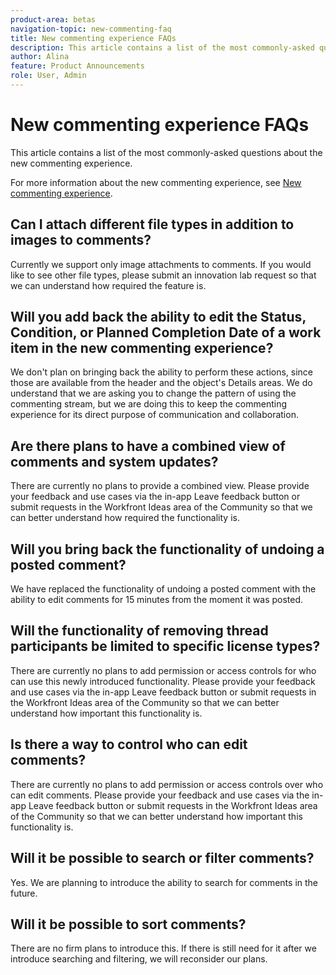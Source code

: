 ```yaml
---
product-area: betas
navigation-topic: new-commenting-faq
title: New commenting experience FAQs
description: This article contains a list of the most commonly-asked questions about the new commenting experience. 
author: Alina
feature: Product Announcements
role: User, Admin
---
```


# New commenting experience FAQs

This article contains a list of the most commonly-asked questions about the new commenting experience. 

For more information about the new commenting experience, see [New commenting experience](../../betas/new-commenting-experience-beta/unified-commenting-experience.md).

## Can I attach different file types in addition to images to comments? 

Currently we support only image attachments to comments. If you would like to see other file types, please submit an innovation lab request so that we can understand how required the feature is. 

## Will you add back the ability to edit the Status, Condition, or Planned Completion Date of a work item in the new commenting experience? 

We don't plan on bringing back the ability to perform these actions, since those are available from the header and the object's Details areas. We do understand that we are asking you to change the pattern of using the commenting stream, but we are doing this to keep the commenting experience for its direct purpose of communication and collaboration. 

## Are there plans to have a combined view of comments and system updates? 

There are currently no plans to provide a combined view. Please provide your feedback and use cases via the in-app Leave feedback button or submit requests in the Workfront Ideas area of the Community so that we can better understand how required the functionality is. 

## Will you bring back the functionality of undoing a posted comment?

We have replaced the functionality of undoing a posted comment with the ability to edit comments for 15 minutes from the moment it was posted. 

## Will the functionality of removing thread participants be limited to specific license types? 

There are currently no plans to add permission or access controls for who can use this newly introduced functionality. Please provide your feedback and use cases via the in-app Leave feedback button or submit requests in the Workfront Ideas area of the Community so that we can better understand how important this functionality is. 

## Is there a way to control who can edit comments? 

There are currently no plans to add permission or access controls over who can edit comments. Please provide your feedback and use cases via the in-app Leave feedback button or submit requests in the Workfront Ideas area of the Community so that we can better understand how important this functionality is.

## Will it be possible to search or filter comments? 

Yes. We are planning to introduce the ability to search for comments in the future. 

## Will it be possible to sort comments? 

There are no firm plans to introduce this. If there is still need for it after we introduce searching and filtering, we will reconsider our plans. 
